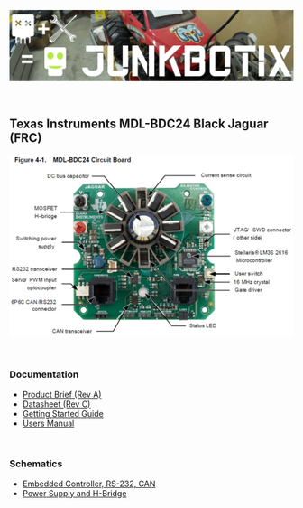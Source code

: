 ![Junkbotix Banner](./images/banner-1024px.jpg)

<br>

## Texas Instruments MDL-BDC24 Black Jaguar (FRC)

![MDL-BDC](./internals/mdl-bdc24-pcb-parts-layout.jpg)

<br>

### Documentation

* [Product Brief (Rev A)](./manuals/mdl-bdc24-product-brief-rev-a.pdf)
* [Datasheet (Rev C)](./manuals/mdl-bdc24-datasheet-rev-c.pdf)
* [Getting Started Guide](./manuals/mdl-bdc24-getting-started-guide.pdf)
* [Users Manual](./manuals/mdl-bdc24-users-manual.pdf)

<br>

### Schematics

* [Embedded Controller, RS-232, CAN](./internals/mdl-bdc24-full-schematic-1.png)
* [Power Supply and H-Bridge](./internals/mdl-bdc24-full-schematic-2.png)
